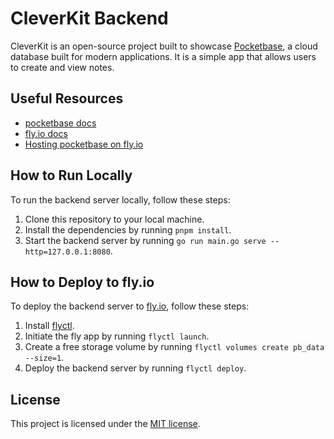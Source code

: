 # CleverKit Backend

CleverKit is an open-source project built to showcase [Pocketbase](https://pocketbase.io/), a cloud database built for modern applications. It is a simple app that allows users to create and view notes.

## Useful Resources

- [pocketbase docs](https://pocketbase.io/docs/)
- [fly.io docs](https://fly.io/docs/)
- [Hosting pocketbase on fly.io](https://fly.io/docs/app-guides/pocketbase/)

## How to Run Locally

To run the backend server locally, follow these steps:

1. Clone this repository to your local machine.
2. Install the dependencies by running `pnpm install`.
3. Start the backend server by running `go run main.go serve --http=127.0.0.1:8080`.

## How to Deploy to fly.io

To deploy the backend server to [fly.io](https://fly.io/), follow these steps:

1. Install [flyctl](https://fly.io/docs/hands-on/install-flyctl).
2. Initiate the fly app by running `flyctl launch`.
3. Create a free storage volume by running `flyctl volumes create pb_data --size=1`.
4. Deploy the backend server by running `flyctl deploy`.

## License

This project is licensed under the [MIT license](https://opensource.org/licenses/MIT).